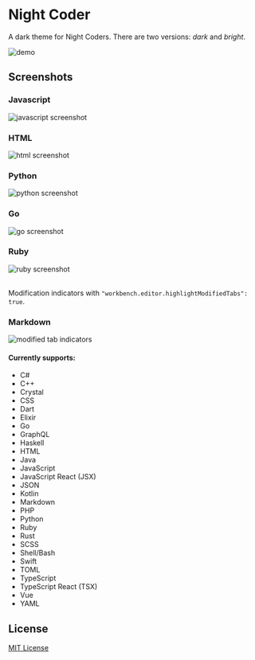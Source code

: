 # Night Coder

A dark theme for Night Coders. There are two versions: _dark_ and _bright_.

![demo](screenshot/night-coder.gif)

## Screenshots

### Javascript

![javascript screenshot](screenshot/javascript-bright.png)

### HTML

![html screenshot](screenshot/html-bright.png)

### Python

![python screenshot](screenshot/python-bright.png)

### Go

![go screenshot](screenshot/go-bright.png)

### Ruby

![ruby screenshot](screenshot/ruby-bright.png)

<br>Modification indicators with `"workbench.editor.highlightModifiedTabs": true`.

### Markdown

![modified tab indicators](screenshot/modified.png)

#### Currently supports:

- C#
- C++
- Crystal
- CSS
- Dart
- Elixir
- Go
- GraphQL
- Haskell
- HTML
- Java
- JavaScript
- JavaScript React (JSX)
- JSON
- Kotlin
- Markdown
- PHP
- Python
- Ruby
- Rust
- SCSS
- Shell/Bash
- Swift
- TOML
- TypeScript
- TypeScript React (TSX)
- Vue
- YAML

## License

[MIT License](LICENSE)
